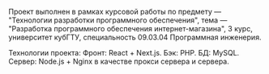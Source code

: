 Проект выполнен в рамках курсовой работы по предмету — "Технологии разработки программного обеспечения", тема — "Разработка программного обеспечения интернет-магазина", 3 курс, университет кубГТУ, специальность 09.03.04 Программная инженерия.

Технологии проекта:
  Фронт: React + Next.js.
  Бэк: PHP.
  БД: MySQL.
  Сервер: Node.js + Nginx в качестве прокси сервера и сервера.
